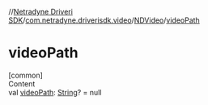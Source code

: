 //[Netradyne Driveri SDK](../../index.md)/[com.netradyne.driverisdk.video](../index.md)/[NDVideo](index.md)/[videoPath](video-path.md)



# videoPath  
[common]  
Content  
val [videoPath](video-path.md): [String](https://kotlinlang.org/api/latest/jvm/stdlib/kotlin/-string/index.html)? = null  



